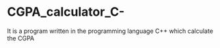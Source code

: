 # CGPA_calculator_C-
It is a program written in the programming language C++ which calculate the CGPA

